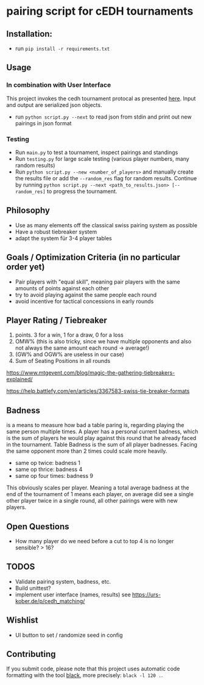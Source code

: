 # pairing script for cEDH tournaments
## Installation:
- run `pip install -r requirements.txt`

## Usage
### In combination with User Interface
This project invokes the cedh tournament protocal as presented [here](https://github.com/RememberOfLife/cedh_matching).
Input and output are serialized json objects.

- run `python script.py --next` to read json from stdin and print out new pairings in json format

### Testing
- Run `main.py` to test a tournament, inspect pairings and standings
- Run `testing.py` for large scale testing (various player numbers, many random results)
- Run `python script.py --new <number_of_players>` and manually create the results file or add the `--random_res` flag for random results. Continue by running `python script.py --next <path_to_results.json> [--random_res]` to progress the tournament.

## Philosophy
- Use as many elements off the classical swiss pairing system as possible
- Have a robust tiebreaker system
- adapt the system für 3-4 player tables

## Goals / Optimization Criteria (in no particular order yet)
- Pair players with "equal skill", meaning pair players with the same amounts of points against each other
- try to avoid playing against the same people each round
- avoid incentive for tactical concessions in early rounds

## Player Rating / Tiebreaker
1. points. 3 for a win, 1 for a draw, 0 for a loss
1. OMW% (this is also tricky, since we have multiple opponents and also not always the same amount each round -> average!)
1. (GW% and OGW% are useless in our case)
1. Sum of Seating Positions in all rounds

https://www.mtgevent.com/blog/magic-the-gathering-tiebreakers-explained/

https://help.battlefy.com/en/articles/3367583-swiss-tie-breaker-formats

## Badness
is a means to measure how bad a table paring is, regarding playing the same person multiple times.
A player has a personal current badness, which is the sum of players he would play against this round that he already faced in the tournament.
Table Badness is the sum of all player badnesses. Facing the same opponent more than 2 times could scale more heavily.
- same op twice: badness 1
- same op thrice: badness 4
- same op four times: badness 9

This obviously scales per player. Meaning a total average badness at the end of the tournament of 1 means each player, on average
did see a single other player twice in a single round, all other pairings were with new players.

## Open Questions
- How many player do we need before a cut to top 4 is no longer sensible? > 16?

## TODOS
- Validate pairing system, badness, etc.
- Build unittest?
- implement user interface (names, results) see https://urs-kober.de/p/cedh_matching/

## Wishlist
- UI button to set / randomize seed in config

## Contributing
If you submit code, please note that this project uses automatic code formatting with the tool [black](https://github.com/psf/black), more precisely: `black -l 120 .`.